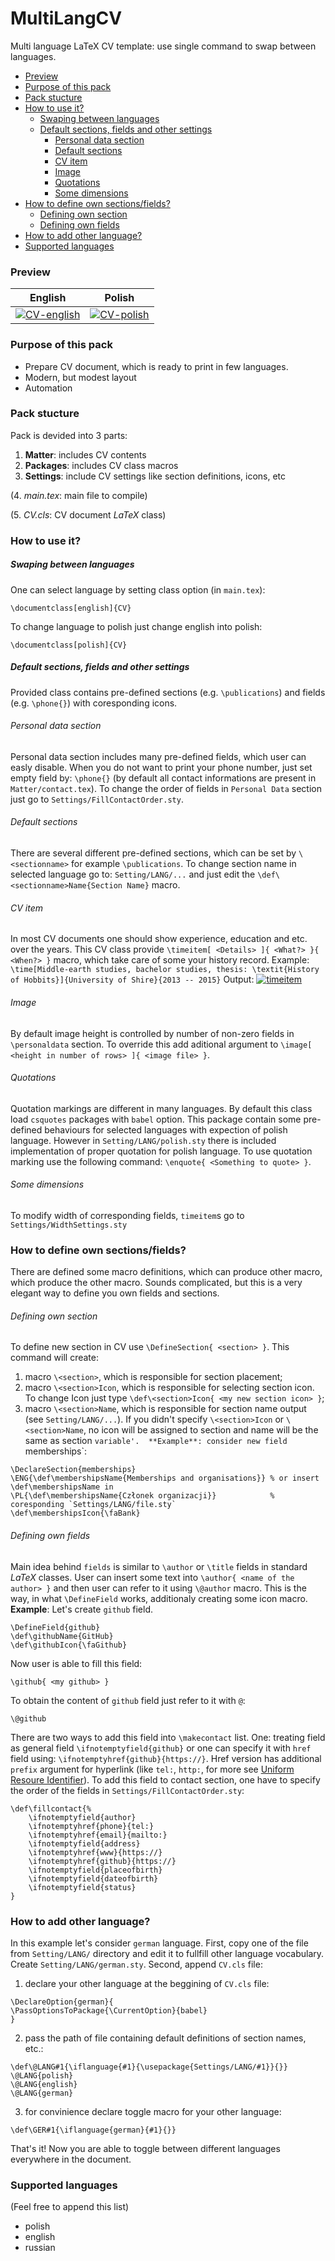 # MultiLangCV
Multi language LaTeX CV template: use single command to swap between languages.

- [Preview](#preview)
- [Purpose of this pack](#purpose-of-this-pack)
- [Pack stucture](#pack-stucture)
- [How to use it?](#how-to-use-it)
	- [Swaping between languages](#swaping-between-languages)
	- [Default sections, fields and other settings](#default-sections-fields-and-other-settings)
		- [Personal data section](#personal-data-section)
		- [Default sections](#default-sections)
		- [CV item](#cv-item)
		- [Image](#image)
		- [Quotations](#quotations)
		- [Some dimensions](#some-dimensions)
- [How to define own sections/fields?](#how-to-define-own-sectionsfields)
	- [Defining own section](#defining-own-section)
	- [Defining own fields](#defining-own-fields)
- [How to add other language?](#how-to-add-other-language)
- [Supported languages](#supported-languages)

### Preview

| English | Polish |
|:---:|:---:|
| [![CV-english](https://raw.githubusercontent.com/andywiecko/MultiLangCV/master/examples/CV-english.png)](https://raw.githubusercontent.com/andywiecko/MultiLangCV/master/examples/CV-english.pdf)  | [![CV-polish](https://raw.githubusercontent.com/andywiecko/MultiLangCV/master/examples/CV-polish.png)](https://raw.githubusercontent.com/andywiecko/MultiLangCV/master/examples/CV-polish.pdf) |




### Purpose of this pack

* Prepare CV document, which is ready to print in few languages.
* Modern, but modest layout
* Automation

### Pack stucture
Pack is devided into 3 parts:
1. **Matter**:  includes CV contents
2. **Packages**: includes CV class macros
3. **Settings**: include CV settings like section definitions, icons, etc

(4. *main.tex*: main file to compile)

(5. *CV.cls*: CV document *LaTeX* class)


### How to use it?
##### Swaping between languages
One can select language by setting class option (in `main.tex`):
```
\documentclass[english]{CV}
```
To change language to polish just change english into polish:
```
\documentclass[polish]{CV}
```
##### Default sections, fields and other settings
Provided class contains pre-defined sections (e.g. `\publications`) and fields (e.g. `\phone{}`) with coresponding icons.

###### Personal data section
Personal data section includes many pre-defined fields, which user can easly disable. 
When you do not want to print your phone number, just set empty field by: `\phone{}` (by default all contact informations are present in `Matter/contact.tex`).
To change the order of fields in `Personal Data` section just go to `Settings/FillContactOrder.sty`.

###### Default sections
There are several different pre-defined sections, which can be set by `\<sectionname>` for example `\publications`.
To change section name in selected language go to: `Setting/LANG/...` and just edit the `\def\<sectionname>Name{Section Name}` macro.

###### CV item
In most CV documents one should show experience, education and etc.  over the years.
This CV class provide `\timeitem[ <Details> ]{ <What?> }{ <When?> }` macro, which take care of some your history record.
Example:
`\time[Middle-earth studies, bachelor studies, thesis: \textit{History of Hobbits}]{University of Shire}{2013 -- 2015}`
Output:
[![timeitem](https://raw.githubusercontent.com/andywiecko/MultiLangCV/master/examples/timeitem.png)](https://raw.githubusercontent.com/andywiecko/MultiLangCV/master/examples/timeitem.png)

###### Image
By default image height is controlled by number of non-zero fields in `\personaldata` section.
To override this add aditional argument to `\image[ <height in number of rows> ]{ <image file> }`.

###### Quotations
Quotation markings are different in many languages. 
By default this class load `csquotes` packages with `babel` option.
This package contain some pre-defined behaviours for selected languages with expection of polish language.
However in `Setting/LANG/polish.sty` there is included implementation of proper quotation for polish language.
To use quotation marking use the following command: `\enquote{ <Something to quote> }`.

###### Some dimensions
To modify width of corresponding fields, `timeitem`s go to `Settings/WidthSettings.sty`


### How to define own sections/fields?

There are defined some macro definitions, which can produce other macro, which produce the other macro.
Sounds complicated, but this is a very elegant way to define you own fields and sections.


###### Defining own section
To define new section in CV use `\DefineSection{ <section> }`.
This command will create:
1. macro `\<section>`, which is responsible for section placement;
2. macro `\<section>Icon`, which is responsible for selecting section icon. To change Icon just type `\def\<section>Icon{ <my new section icon> }`;
3. macro `\<section>Name`, which is responsible for section name output (see `Setting/LANG/...`).
If you didn't specify `\<section>Icon` or `\<section>Name`, no icon will be assigned to section and name will be the same as section `variable'. 
**Example**:
consider new field `memberships`:
```
\DeclareSection{memberships}
\ENG{\def\membershipsName{Memberships and organisations}} % or insert \def\membershipsName in
\PL{\def\membershipsName{Członek organizacji}}            % coresponding `Settings/LANG/file.sty`
\def\membershipsIcon{\faBank}
```

###### Defining own fields
Main idea behind `fields` is similar to `\author` or `\title` fields in standard *LaTeX* classes.
User can insert some text into `\author{ <name of the author> }` and then user can refer to it using `\@author` macro.
This is the way, in what `\DefineField` works, additionaly creating some icon macro.
**Example**:
Let's create `github` field.
```
\DefineField{github}
\def\githubName{GitHub}
\def\githubIcon{\faGithub}
```
Now user is able to fill this field:
```
\github{ <my github> }
```
To obtain the content of `github` field just refer to it with `@`:
```
\@github
```
There are two ways to add this field into `\makecontact` list.
One: treating field as general field `\ifnotemptyfield{github}` or one can specify it with `href` field using: `\ifnotemptyhref{github}{https://}`.
Href version has additional  `prefix` argument for hyperlink (like `tel:`, `http:`, for more see [Uniform Resoure Identifier](https://en.wikipedia.org/wiki/Uniform_Resource_Identifier)).
To add this field to contact section, one have to specify the order of the fields in `Settings/FillContactOrder.sty`:
```
\def\fillcontact{%
    \ifnotemptyfield{author}
    \ifnotemptyhref{phone}{tel:}
    \ifnotemptyhref{email}{mailto:}
    \ifnotemptyfield{address}
    \ifnotemptyhref{www}{https://}
    \ifnotemptyhref{github}{https://}
    \ifnotemptyfield{placeofbirth}
    \ifnotemptyfield{dateofbirth}
    \ifnotemptyfield{status}
}

```

### How to add other language?
In this example let's consider `german` language.
First, copy one of the file from `Setting/LANG/` directory and edit it to fullfill other language vocabulary.
Create `Setting/LANG/german.sty`.
Second, append `CV.cls` file: 
1. declare your other language  at the beggining of `CV.cls` file:
```
\DeclareOption{german}{
\PassOptionsToPackage{\CurrentOption}{babel}
}
```
2. pass the path of file containing default definitions of section names, etc.:
```
\def\@LANG#1{\iflanguage{#1}{\usepackage{Settings/LANG/#1}}{}}
\@LANG{polish}
\@LANG{english}
\@LANG{german}
```
3. for convinience declare toggle macro for your other language:
```
\def\GER#1{\iflanguage{german}{#1}{}}
```
That's it!
Now you are able to toggle between different languages everywhere in the document.

### Supported languages
(Feel free to append this list)
* polish
* english
* russian

